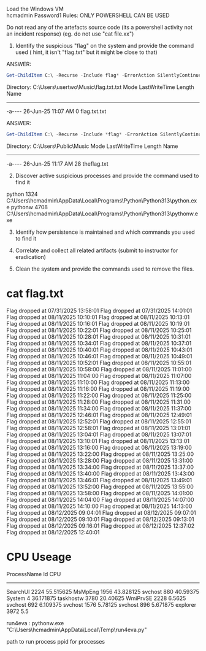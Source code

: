 Load the Windows VM  
hcmadmin
Password1
Rules:
ONLY POWERSHELL CAN BE USED

Do not read any of the artefacts source code (its a powershell activity not an incident response)
(eg. do not use "cat file.xx")


 1. Identify the suspicious "flag" on the system and provide the command used ( hint, it isn't "flag.txt" but it might be close to that)

ANSWER: 
```powershell
Get-ChildItem C:\ -Recurse -Include flag* -ErrorAction SilentlyContinue
```
Directory: C:\Users\usertwo\Music\flag.txt.txt
Mode                LastWriteTime         Length Name
----                -------------         ------ ----
-a----        26-Jun-25  11:07 AM              0 flag.txt.txt

ANSWER: 
```powershell
Get-ChildItem C:\ -Recurse -Include *flag* -ErrorAction SilentlyContinue
```
Directory: C:\Users\Public\Music
Mode                LastWriteTime         Length Name
----                -------------         ------ ----
-a----        26-Jun-25  11:17 AM             28 theflag.txt



2. Discover active suspicious processes and provide the command used to find it

python              1324 C:\Users\hcmadmin\AppData\Local\Programs\Python\Python313\python.exe
pythonw             4708 C:\Users\hcmadmin\AppData\Local\Programs\Python\Python313\pythonw.exe

3. Identify how persistence is maintained and which commands you used to find it


4. Correlate and collect all related artifacts (submit to instructor for eradication)


5. Clean the system and provide the commands used to remove the files. 





# cat flag.txt
Flag dropped at 07/31/2025 13:58:01
Flag dropped at 07/31/2025 14:01:01
Flag dropped at 08/11/2025 10:10:01
Flag dropped at 08/11/2025 10:13:01
Flag dropped at 08/11/2025 10:16:01
Flag dropped at 08/11/2025 10:19:01
Flag dropped at 08/11/2025 10:22:01
Flag dropped at 08/11/2025 10:25:01
Flag dropped at 08/11/2025 10:28:01
Flag dropped at 08/11/2025 10:31:01
Flag dropped at 08/11/2025 10:34:01
Flag dropped at 08/11/2025 10:37:01
Flag dropped at 08/11/2025 10:40:01
Flag dropped at 08/11/2025 10:43:01
Flag dropped at 08/11/2025 10:46:01
Flag dropped at 08/11/2025 10:49:01
Flag dropped at 08/11/2025 10:52:01
Flag dropped at 08/11/2025 10:55:01
Flag dropped at 08/11/2025 10:58:00
Flag dropped at 08/11/2025 11:01:00
Flag dropped at 08/11/2025 11:04:00
Flag dropped at 08/11/2025 11:07:00
Flag dropped at 08/11/2025 11:10:00
Flag dropped at 08/11/2025 11:13:00
Flag dropped at 08/11/2025 11:16:00
Flag dropped at 08/11/2025 11:19:00
Flag dropped at 08/11/2025 11:22:00
Flag dropped at 08/11/2025 11:25:00
Flag dropped at 08/11/2025 11:28:00
Flag dropped at 08/11/2025 11:31:00
Flag dropped at 08/11/2025 11:34:00
Flag dropped at 08/11/2025 11:37:00
Flag dropped at 08/11/2025 12:46:01
Flag dropped at 08/11/2025 12:49:01
Flag dropped at 08/11/2025 12:52:01
Flag dropped at 08/11/2025 12:55:01
Flag dropped at 08/11/2025 12:58:01
Flag dropped at 08/11/2025 13:01:01
Flag dropped at 08/11/2025 13:04:01
Flag dropped at 08/11/2025 13:07:01
Flag dropped at 08/11/2025 13:10:01
Flag dropped at 08/11/2025 13:13:01
Flag dropped at 08/11/2025 13:16:00
Flag dropped at 08/11/2025 13:19:00
Flag dropped at 08/11/2025 13:22:00
Flag dropped at 08/11/2025 13:25:00
Flag dropped at 08/11/2025 13:28:00
Flag dropped at 08/11/2025 13:31:00
Flag dropped at 08/11/2025 13:34:00
Flag dropped at 08/11/2025 13:37:00
Flag dropped at 08/11/2025 13:40:00
Flag dropped at 08/11/2025 13:43:00
Flag dropped at 08/11/2025 13:46:01
Flag dropped at 08/11/2025 13:49:01
Flag dropped at 08/11/2025 13:52:00
Flag dropped at 08/11/2025 13:55:00
Flag dropped at 08/11/2025 13:58:00
Flag dropped at 08/11/2025 14:01:00
Flag dropped at 08/11/2025 14:04:00
Flag dropped at 08/11/2025 14:07:00
Flag dropped at 08/11/2025 14:10:00
Flag dropped at 08/11/2025 14:13:00
Flag dropped at 08/12/2025 09:04:01
Flag dropped at 08/12/2025 09:07:01
Flag dropped at 08/12/2025 09:10:01
Flag dropped at 08/12/2025 09:13:01
Flag dropped at 08/12/2025 09:16:01
Flag dropped at 08/12/2025 12:37:02
Flag dropped at 08/12/2025 12:40:01

# CPU Useage
ProcessName   Id       CPU
-----------   --       ---
SearchUI    2224 55.515625
MsMpEng     1956 43.828125
svchost      880  40.59375
System         4 36.171875
taskhostw   3780  20.40625
WmiPrvSE    2228    6.5625
svchost      692  6.109375
svchost     1576   5.78125
svchost      896  5.671875
explorer    3972       5.5



run4eva               : pythonw.exe "C:\Users\hcmadmin\AppData\Local\Temp\run4eva.py"



path to run process
ppid for processes
